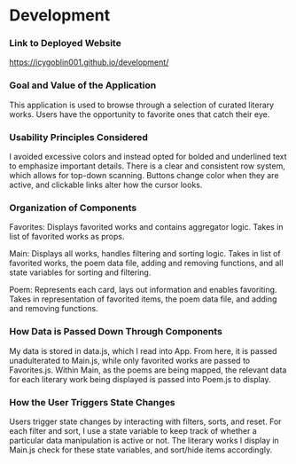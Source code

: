 # Development

### Link to Deployed Website

https://icygoblin001.github.io/development/

### Goal and Value of the Application

This application is used to browse through a selection of curated literary works. Users have the opportunity to favorite ones that catch their eye.

### Usability Principles Considered

I avoided excessive colors and instead opted for bolded and underlined text to emphasize important details. There is a clear and consistent row system, which allows for top-down scanning.
Buttons change color when they are active, and clickable links alter how the cursor looks.

### Organization of Components

Favorites:
Displays favorited works and contains aggregator logic. Takes in list of favorited works as props.

Main:
Displays all works, handles filtering and sorting logic. Takes in list of favorited works, the poem data file, adding and removing functions, and all state variables for sorting and filtering.

Poem:
Represents each card, lays out information and enables favoriting. Takes in representation of favorited items, the poem data file, and adding and removing functions.

### How Data is Passed Down Through Components

My data is stored in data.js, which I read into App. From here, it is passed unadulterated to Main.js, while only favorited works are passed to Favorites.js. Within Main, as the poems are being mapped, the relevant data for each literary work being displayed is passed into Poem.js to display.

### How the User Triggers State Changes

Users trigger state changes by interacting with filters, sorts, and reset. For each filter and sort, I use a state variable to keep track of whether a particular data manipulation is active or not. The literary works I display in Main.js check for these state variables, and sort/hide items accordingly.
